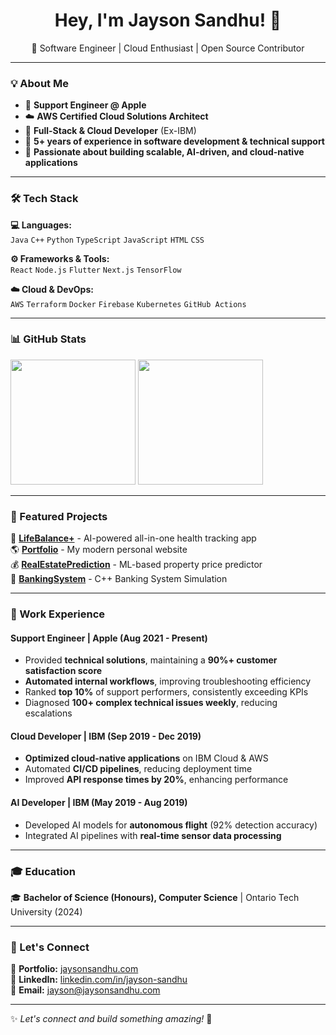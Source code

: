 <h1 align="center">Hey, I'm Jayson Sandhu! 👋</h1>
<p align="center">
🚀 Software Engineer | Cloud Enthusiast | Open Source Contributor  
</p>

---

### 💡 About Me  
- 🍏 **Support Engineer @ Apple**  
- ☁️ **AWS Certified Cloud Solutions Architect**  
- 📱 **Full-Stack & Cloud Developer** (Ex-IBM)  
- 📖 **5+ years of experience in software development & technical support**  
- 🎯 **Passionate about building scalable, AI-driven, and cloud-native applications**  

---

### 🛠 Tech Stack  
**💻 Languages:**  
`Java` `C++` `Python` `TypeScript` `JavaScript` `HTML` `CSS`  

**⚙️ Frameworks & Tools:**  
`React` `Node.js` `Flutter` `Next.js` `TensorFlow`  

**☁️ Cloud & DevOps:**  
`AWS` `Terraform` `Docker` `Firebase` `Kubernetes` `GitHub Actions`  

---

### 📊 GitHub Stats  
<div align="left">
  <img src="https://github-readme-stats.vercel.app/api?username=jayson-s&show_icons=true&theme=radical&count_private=true" height="200px"/>
  <img src="https://github-readme-stats.vercel.app/api/top-langs/?username=jayson-s&layout=compact&theme=radical" height="200px"/>
</div>

---

### 📌 Featured Projects  
🚀 **[LifeBalance+](https://github.com/jayson-s/LifeBalancePlus)** - AI-powered all-in-one health tracking app  
🌎 **[Portfolio](https://github.com/jayson-s/portfolio)** - My modern personal website  
💰 **[RealEstatePrediction](https://github.com/jayson-s/RealEstatePrediction)** - ML-based property price predictor  
🏦 **[BankingSystem](https://github.com/jayson-s/BankingSystem)** - C++ Banking System Simulation  

---

### 📜 Work Experience  
#### **Support Engineer | Apple (Aug 2021 - Present)**  
- Provided **technical solutions**, maintaining a **90%+ customer satisfaction score**  
- **Automated internal workflows**, improving troubleshooting efficiency  
- Ranked **top 10%** of support performers, consistently exceeding KPIs  
- Diagnosed **100+ complex technical issues weekly**, reducing escalations  

#### **Cloud Developer | IBM (Sep 2019 - Dec 2019)**  
- **Optimized cloud-native applications** on IBM Cloud & AWS  
- Automated **CI/CD pipelines**, reducing deployment time  
- Improved **API response times by 20%**, enhancing performance  

#### **AI Developer | IBM (May 2019 - Aug 2019)**  
- Developed AI models for **autonomous flight** (92% detection accuracy)  
- Integrated AI pipelines with **real-time sensor data processing**  

---

### 🎓 Education  
🎓 **Bachelor of Science (Honours), Computer Science** | Ontario Tech University (2024)  

---

### 🔗 Let's Connect  
📜 **Portfolio:** [jaysonsandhu.com](https://www.jaysonsandhu.com)  
💼 **LinkedIn:** [linkedin.com/in/jayson-sandhu](https://www.linkedin.com/in/jayson-sandhu)  
📧 **Email:** jayson@jaysonsandhu.com  

---

✨ _Let's connect and build something amazing!_ 🚀
